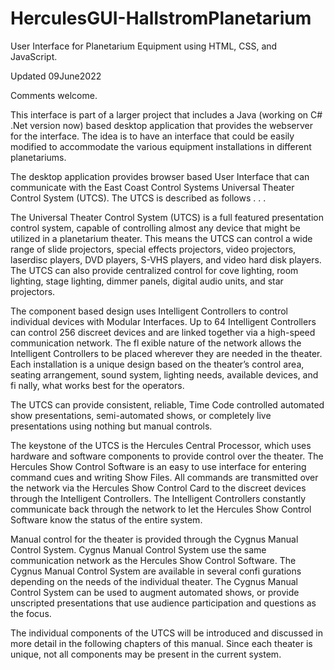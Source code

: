 # HerculesGUI-HallstromPlanetarium

User Interface for Planetarium Equipment using HTML, CSS, and JavaScript.

Updated 09June2022

Comments welcome.

This interface is part of a larger project that includes a Java (working on C# .Net version now) based desktop
application that provides the webserver for the interface. The idea is to have an interface that could be easily
modified to accommodate the various equipment installations in different planetariums.

The desktop application provides browser based User Interface that can communicate with the East Coast Control Systems
Universal Theater Control System (UTCS).  The UTCS is described as follows . . .

The Universal Theater Control System (UTCS) is a full featured presentation control system, capable of controlling
almost any device that might be utilized in a planetarium theater. This means the UTCS can control a wide range of
slide projectors, special effects projectors, video projectors, laserdisc players, DVD players, S-VHS players, and video
hard disk players. The UTCS can also provide centralized control for cove lighting, room lighting, stage lighting,
dimmer panels, digital audio units, and star projectors.

The component based design uses Intelligent Controllers to control individual devices with Modular Interfaces. Up
to 64 Intelligent Controllers can control 256 discreet devices and are linked together via a high-speed communication
network. The fl exible nature of the network allows the Intelligent Controllers to be placed wherever they are needed
in the theater. Each installation is a unique design based on the theater’s control area, seating arrangement, sound
system, lighting needs, available devices, and fi nally, what works best for the operators.

The UTCS can provide consistent, reliable, Time Code controlled automated show presentations, semi-automated
shows, or completely live presentations using nothing but manual controls.

The keystone of the UTCS is the Hercules Central Processor, which uses hardware and software components to
provide control over the theater. The Hercules Show Control Software is an easy to use interface for entering
command cues and writing Show Files. All commands are transmitted over the network via the Hercules Show
Control Card to the discreet devices through the Intelligent Controllers. The Intelligent Controllers constantly
communicate back through the network to let the Hercules Show Control Software know the status of the entire
system.

Manual control for the theater is provided through the Cygnus Manual Control System. Cygnus Manual Control
System use the same communication network as the Hercules Show Control Software. The Cygnus Manual Control
System are available in several confi gurations depending on the needs of the individual theater. The Cygnus Manual
Control System can be used to augment automated shows, or provide unscripted presentations that use audience
participation and questions as the focus.

The individual components of the UTCS will be introduced and discussed in more detail in the following chapters of
this manual. Since each theater is unique, not all components may be present in the current system.
